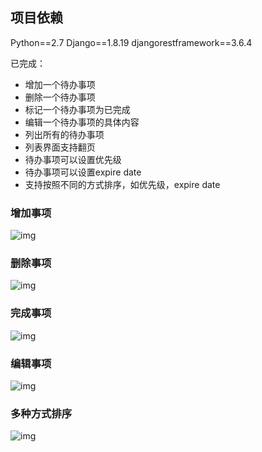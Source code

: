 ## 项目依赖

Python==2.7
Django==1.8.19
djangorestframework==3.6.4

已完成：

- 增加一个待办事项
- 删除一个待办事项
- 标记一个待办事项为已完成
- 编辑一个待办事项的具体内容
- 列出所有的待办事项
- 列表界面支持翻页
- 待办事项可以设置优先级
- 待办事项可以设置expire date
- 支持按照不同的方式排序，如优先级，expire date



### 增加事项

![img](https://github.com/Freyr-Wings/todolist/gif/add.gif)

### 删除事项

![img](https://github.com/Freyr-Wings/todolist/gif/delete.gif)

### 完成事项

![img](https://github.com/Freyr-Wings/todolist/gif/finish.gif)

### 编辑事项

![img](https://github.com/Freyr-Wings/todolist/gif/edit.gif)

### 多种方式排序

![img](https://github.com/Freyr-Wings/todolist/gif/priority.gif)


